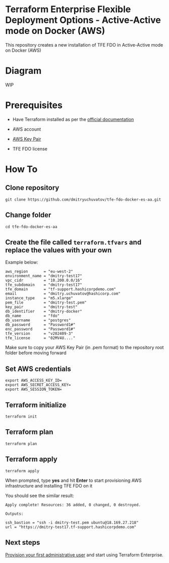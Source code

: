 
# Terraform Enterprise Flexible Deployment Options - Active-Active mode on Docker (AWS)

This repository creates a new installation of TFE FDO in Active-Active mode on Docker (AWS)

# Diagram

WIP

# Prerequisites
+ Have Terraform installed as per the [official documentation](https://developer.hashicorp.com/terraform/tutorials/aws-get-started/install-cli)

+ AWS account

+ [AWS Key Pair](https://docs.aws.amazon.com/AWSEC2/latest/UserGuide/create-key-pairs.html)

+ TFE FDO license

# How To

## Clone repository

```
git clone https://github.com/dmitryuchuvatov/tfe-fdo-docker-es-aa.git
```

## Change folder

```
cd tfe-fdo-docker-es-aa
```

## Create the file called `terraform.tfvars` and replace the values with your own
Example below:

```
aws_region       = "eu-west-2"
environment_name = "dmitry-test17"
vpc_cidr         = "10.200.0.0/16"
tfe_subdomain    = "dmitry-test17"
tfe_domain       = "tf-support.hashicorpdemo.com"
email            = "dmitry.uchuvatov@hashicorp.com"
instance_type    = "m5.xlarge"
pem_file         = "dmitry-test.pem"
key_pair         = "dmitry-test"
db_identifier    = "dmitry-docker"
db_name          = "fdo"
db_username      = "postgres"
db_password      = "Password1#"
enc_password     = "Password1#"
tfe_version      = "v202409-3"                        
tfe_license      = "02MV4U...."                                                                                                                                         
```
Make sure to copy your AWS Key Pair (in .pem format) to the repository root folder before moving forward

## Set AWS credentials

```
export AWS_ACCESS_KEY_ID=
export AWS_SECRET_ACCESS_KEY=
export AWS_SESSION_TOKEN=
```

## Terraform initialize

```
terraform init
```

## Terraform plan

```
terraform plan
```

## Terraform apply

```
terraform apply
```

When prompted, type **yes** and hit **Enter** to start provisioning AWS infrastructure and installing TFE FDO on it

You should see the similar result:

```
Apply complete! Resources: 36 added, 0 changed, 0 destroyed.

Outputs:

ssh_bastion = "ssh -i dmitry-test.pem ubuntu@18.169.27.218"
url = "https://dmitry-test17.tf-support.hashicorpdemo.com"

```

## Next steps

[Provision your first administrative user](https://developer.hashicorp.com/terraform/enterprise/flexible-deployments/install/initial-admin-user) and start using Terraform Enterprise.
